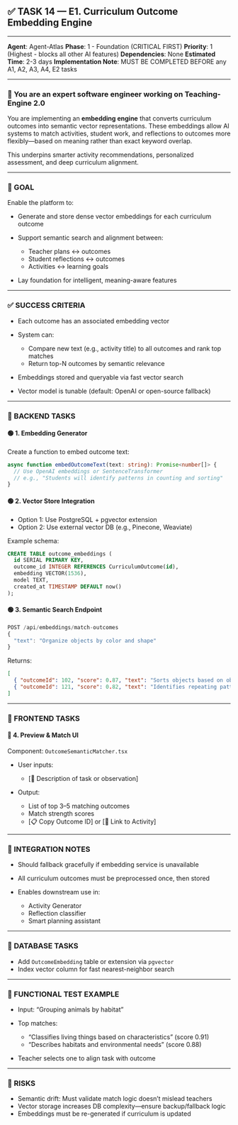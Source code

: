 ## ✅ TASK 14 — E1. Curriculum Outcome Embedding Engine

---

**Agent**: Agent-Atlas
**Phase**: 1 - Foundation (CRITICAL FIRST)
**Priority**: 1 (Highest - blocks all other AI features)
**Dependencies**: None
**Estimated Time**: 2-3 days
**Implementation Note**: MUST BE COMPLETED BEFORE any A1, A2, A3, A4, E2 tasks

---

### 🧠 You are an expert software engineer working on Teaching-Engine 2.0

You are implementing an **embedding engine** that converts curriculum outcomes into semantic vector representations. These embeddings allow AI systems to match activities, student work, and reflections to outcomes more flexibly—based on meaning rather than exact keyword overlap.

This underpins smarter activity recommendations, personalized assessment, and deep curriculum alignment.

---

### 🔹 GOAL

Enable the platform to:

- Generate and store dense vector embeddings for each curriculum outcome
- Support semantic search and alignment between:

  - Teacher plans ↔ outcomes
  - Student reflections ↔ outcomes
  - Activities ↔ learning goals

- Lay foundation for intelligent, meaning-aware features

---

### ✅ SUCCESS CRITERIA

- Each outcome has an associated embedding vector
- System can:

  - Compare new text (e.g., activity title) to all outcomes and rank top matches
  - Return top-N outcomes by semantic relevance

- Embeddings stored and queryable via fast vector search
- Vector model is tunable (default: OpenAI or open-source fallback)

---

### 🔧 BACKEND TASKS

#### 🟢 1. Embedding Generator

Create a function to embed outcome text:

```ts
async function embedOutcomeText(text: string): Promise<number[]> {
  // Use OpenAI embeddings or SentenceTransformer
  // e.g., "Students will identify patterns in counting and sorting"
}
```

#### 🟢 2. Vector Store Integration

- Option 1: Use PostgreSQL + pgvector extension
- Option 2: Use external vector DB (e.g., Pinecone, Weaviate)

Example schema:

```sql
CREATE TABLE outcome_embeddings (
  id SERIAL PRIMARY KEY,
  outcome_id INTEGER REFERENCES CurriculumOutcome(id),
  embedding VECTOR(1536),
  model TEXT,
  created_at TIMESTAMP DEFAULT now()
);
```

#### 🟢 3. Semantic Search Endpoint

```ts
POST /api/embeddings/match-outcomes
{
  "text": "Organize objects by color and shape"
}
```

Returns:

```json
[
  { "outcomeId": 102, "score": 0.87, "text": "Sorts objects based on observable attributes" },
  { "outcomeId": 121, "score": 0.82, "text": "Identifies repeating patterns" }
]
```

---

### 🎨 FRONTEND TASKS

#### 🔵 4. Preview & Match UI

Component: `OutcomeSemanticMatcher.tsx`

- User inputs:

  - \[🧠 Description of task or observation]

- Output:

  - List of top 3–5 matching outcomes
  - Match strength scores
  - \[📋 Copy Outcome ID] or \[🔗 Link to Activity]

---

### 🔗 INTEGRATION NOTES

- Should fallback gracefully if embedding service is unavailable
- All curriculum outcomes must be preprocessed once, then stored
- Enables downstream use in:

  - Activity Generator
  - Reflection classifier
  - Smart planning assistant

---

### 📁 DATABASE TASKS

- Add `OutcomeEmbedding` table or extension via `pgvector`
- Index vector column for fast nearest-neighbor search

---

### 🧪 FUNCTIONAL TEST EXAMPLE

- Input: “Grouping animals by habitat”
- Top matches:

  - “Classifies living things based on characteristics” (score 0.91)
  - “Describes habitats and environmental needs” (score 0.88)

- Teacher selects one to align task with outcome

---

### 🚩 RISKS

- Semantic drift: Must validate match logic doesn’t mislead teachers
- Vector storage increases DB complexity—ensure backup/fallback logic
- Embeddings must be re-generated if curriculum is updated
